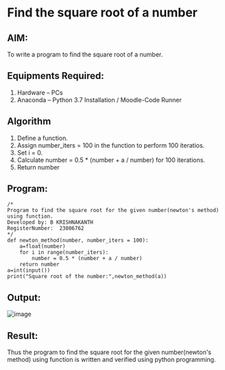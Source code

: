# Find the square root of a number

## AIM:
To write a program to find the square root of a number.

## Equipments Required:
1. Hardware – PCs
2. Anaconda – Python 3.7 Installation / Moodle-Code Runner

## Algorithm
1. Define a function.
2. Assign number_iters = 100 in the function to perform 100 iteratios.
3. Set i = 0.
4. Calculate  number = 0.5 * (number + a / number) for 100 iterations.
5. Return number

## Program:
```
/*
Program to find the square root for the given number(newton's method) using function.
Developed by: B KRISHNAKANTH
RegisterNumber:  23006762
*/
def newton_method(number, number_iters = 100):
    a=float(number)
    for i in range(number_iters):
        number = 0.5 * (number + a / number)
    return number 
a=int(input())
print("Square root of the number:",newton_method(a))
```

## Output:

![image](https://github.com/Krishnakanth23006762/Square-root-of-a-number/assets/138849446/433b3be3-5abe-41d1-9644-19e9e9f78ba6)


## Result:
Thus the program to find the square root for the given number(newton's method) using function is written and verified using python programming.
